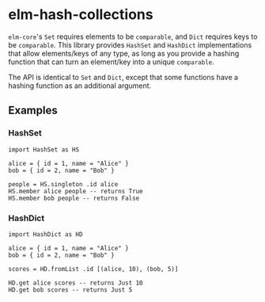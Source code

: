 # elm-hash-collections

`elm-core`'s `Set` requires elements to be `comparable`, and `Dict` requires
keys to be `comparable`. This library provides `HashSet` and `HashDict`
implementations that allow elements/keys of any type, as long as you provide
a hashing function that can turn an element/key into a unique `comparable`.

The API is identical to `Set` and `Dict`, except that some functions have
a hashing function as an additional argument.

## Examples

### HashSet

    import HashSet as HS
    
    alice = { id = 1, name = "Alice" }
    bob = { id = 2, name = "Bob" }
    
    people = HS.singleton .id alice
    HS.member alice people -- returns True
    HS.member bob people -- returns False

### HashDict

    import HashDict as HD
    
    alice = { id = 1, name = "Alice" }
    bob = { id = 2, name = "Bob" }
    
    scores = HD.fromList .id [(alice, 10), (bob, 5)]
    
    HD.get alice scores -- returns Just 10
    HD.get bob scores -- returns Just 5
